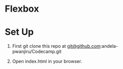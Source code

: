 # Flexbox 

# Set Up

1. First git clone this repo at git@github.com:andela-pwanjiru/Codecamp.git

2. Open index.html in your browser.

